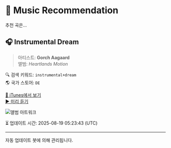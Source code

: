 
# 🎵 Music Recommendation

추천 곡은...

## 🎧 Instrumental Dream  
> 아티스트: **Gorch Aagaard**  
> 앨범: _Heartlands Motion_  

🔍 검색 키워드: `instrumental+dream`  
🌎 국가 스토어: `DE`

[🔗 iTunes에서 보기](https://music.apple.com/de/album/instrumental-dream/1617647919?i=1617647939&uo=4)  
[▶️ 미리 듣기](https://audio-ssl.itunes.apple.com/itunes-assets/AudioPreview116/v4/59/4c/e3/594ce39f-d799-071d-2232-de1603bae03c/mzaf_1082141463531546346.plus.aac.p.m4a)

![앨범 아트워크](https://is1-ssl.mzstatic.com/image/thumb/Music122/v4/07/0f/11/070f11a1-133c-8bcf-05d6-53a0e812b071/5904892045536.jpg/100x100bb.jpg)

⏳ 업데이트 시간: 2025-08-19 05:23:43 (UTC)

---
자동 업데이트 봇에 의해 관리됩니다.
